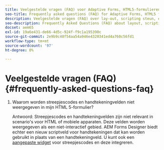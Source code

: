 ```yaml
---
title: Veelgestelde vragen (FAQ) voor Adaptive Forms, HTML5-formulieren en AEM Forms
seo-title: Frequently asked questions (FAQ) for Adaptive Forms, HTML5 forms, and AEM Forms
description: Veelgestelde vragen (FAQ) over lay-out, scripting steun, en werkingsgebied van Aangepast Forms, HTML5 vormen, en AEM Forms.
seo-description: Frequently Asked Questions (FAQ) about layout, scripting support, and scope of Adaptive Forms, HTML5 forms, and AEM Forms.
docset: aem65
exl-id: 19a6e431-de66-4d5c-924f-f9c1a195390c
source-git-commit: 2e9b9c40f54aa54a946e4320341ed4a760c56fd1
workflow-type: tm+mt
source-wordcount: '97'
ht-degree: 0%

---
```


# Veelgestelde vragen (FAQ) {#frequently-asked-questions-faq}

1. Waarom worden streepjescodes en handtekeningvelden niet weergegeven in mijn HTML 5-formulier?

   Antwoord: Streepjescodes en handtekeningvelden zijn niet relevant in scenario&#39;s voor HTML of mobiele apparaten. Deze velden worden weergegeven als een niet-interactief gebied. AEM Forms Designer biedt echter een nieuw scriptveld voor handtekeningen dat kan worden gebruikt in plaats van een handtekeningveld. U kunt ook een [aangepaste widget](../../forms/using/custom-widgets.md) voor streepjescodes en deze integreren.

